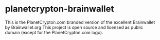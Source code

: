 planetcrypton-brainwallet
=========================

This is the PlanetCrypton.com branded version of the excellent Brainwallet by Brainwallet.org
This project is open source and licensed as public domain (except for the PlanetCrypton.com logo).
